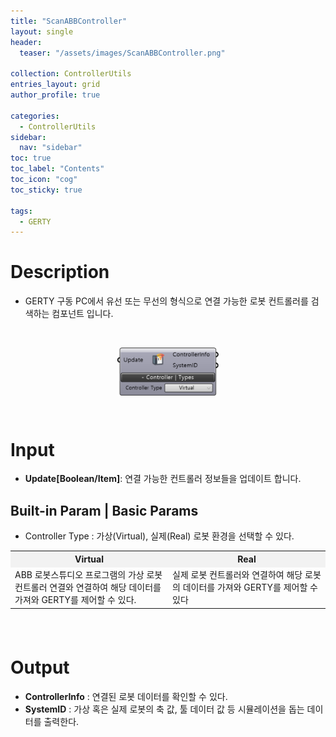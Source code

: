 ```yaml
---
title: "ScanABBController"
layout: single
header:
  teaser: "/assets/images/ScanABBController.png"

collection: ControllerUtils
entries_layout: grid
author_profile: true

categories:
  - ControllerUtils
sidebar:
  nav: "sidebar"
toc: true
toc_label: "Contents"
toc_icon: "cog"
toc_sticky: true

tags: 
  - GERTY
---
```

# Description

* GERTY 구동 PC에서 유선 또는 무선의 형식으로 연결 가능한 로봇 컨트롤러를 검색하는 컴포넌트 입니다.

<br>

<p align="center">  <img src="/assets/images/ScanABBController.png" align="center" width="32%"></p>

<br>

# Input

* **Update[Boolean/Item]**: 연결 가능한 컨트롤러 정보들을 업데이트 합니다.

## Built-in Param | Basic Params
* Controller Type : 가상(Virtual), 실제(Real) 로봇 환경을 선택할 수 있다.

<div align="center">
<table style="border-collapse: collapse: width: 51 %; height: 100px;" border="0.5" data-ke-style="sytle4">
<body>
<tr style="height: 20px;" bgcolor="#F2F2F2">
<td style="width: 45%; height: 20px; text-align: center; font-weight: bolder;">Virtual</td>
<td style="width: 50%; height: 20px; text-align: center; font-weight: bolder;">Real</td>
</tr>
<tr style="height: 0px;">
<td style="width: 50%; height: 1-px; text-align: left;" rowspan="1">ABB 로봇스튜디오 프로그램의 가상 로봇 컨트롤러 연결와 연결하여 해당 데이터를 가져와 GERTY를 제어할 수 있다.</td>
<td style="width: 55%; height: 1-px; text-align: left;" rowspan="1">	
실제 로봇 컨트롤러와 연결하여 해당 로봇의 데이터를 가져와 GERTY를 제어할 수 있다</td>
</tr>
</body>
</table>
</div>

<br>

# Output

* **ControllerInfo** : 연결된 로봇 데이터를 확인할 수 있다.
* **SystemID** : 가상 혹은 실제 로봇의 축 값, 툴 데이터 값 등 시뮬레이션을 돕는 데이터를 출력한다. 